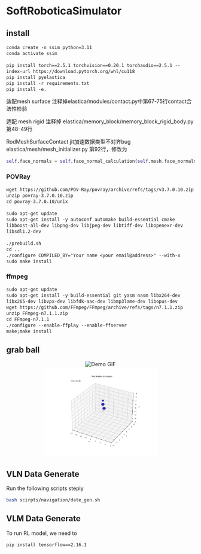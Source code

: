 # SoftRoboticaSimulator

## install
```shell
conda create -n ssim python=3.11
conda activate ssim

pip install torch==2.5.1 torchvision==0.20.1 torchaudio==2.5.1 --index-url https://download.pytorch.org/whl/cu118
pip install pyelastica
pip install -r requirements.txt
pip install -e.
```
适配mesh surface
注释掉elastica/modules/contact.py中第67-75行contact合法性检验

适配 mesh rigid
注释掉 elastica/memory_block/memory_block_rigid_body.py 第48-49行

RodMeshSurfaceContact jit加速数据类型不对齐bug
elastica/mesh/mesh_initializer.py 第92行，修改为
```python
self.face_normals = self.face_normal_calculation(self.mesh.face_normals.astype(np.float64))
```
### POVRay
```shell
wget https://github.com/POV-Ray/povray/archive/refs/tags/v3.7.0.10.zip
unzip povray-3.7.0.10.zip
cd povray-3.7.0.10/unix

sudo apt-get update
sudo apt-get install -y autoconf automake build-essential cmake libboost-all-dev libpng-dev libjpeg-dev libtiff-dev libopenexr-dev libsdl1.2-dev

./prebuild.sh
cd ..
./configure COMPILED_BY="Your name <your email@address>" --with-x
sudo make install
```
### ffmpeg
```shell
sudo apt-get update
sudo apt-get install -y build-essential git yasm nasm libx264-dev libx265-dev libvpx-dev libfdk-aac-dev libmp3lame-dev libopus-dev
wget https://github.com/FFmpeg/FFmpeg/archive/refs/tags/n7.1.1.zip
unzip FFmpeg-n7.1.1.zip
cd FFmpeg-n7.1.1
./configure --enable-ffplay --enable-ffserver
make;make install
```
## grab ball

<div style="text-align: center;">
  <img src="videos/2d.gif" alt="Demo GIF" width="300"/>
</div>

<div style="text-align: center;">
  <img src="videos/3d.gif" alt="Demo GIF" width="300"/>
</div>

## VLN Data Generate

Run the following scripts steply

```bash
bash scirpts/navigation/date_gen.sh
```

## VLM Data Generate
To run RL model, we need to
```bash
pip install tensorflow==2.16.1
```
